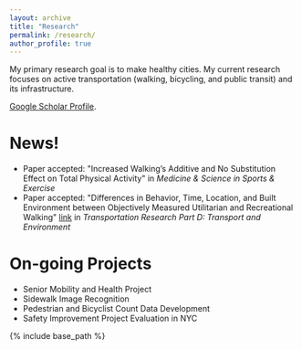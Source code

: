 ```yaml
---
layout: archive
title: "Research"
permalink: /research/
author_profile: true
---
```


My primary research goal is to make healthy cities. My current research focuses on active transportation (walking, bicycling, and public transit) and its infrastructure.

[Google Scholar Profile](https://scholar.google.com/citations?user=OgXBE_4AAAAJ&hl=en).

# News!
* Paper accepted: "Increased Walking’s Additive and No Substitution Effect on Total Physical Activity" in *Medicine & Science in Sports & Exercise*
* Paper accepted: "Differences in Behavior, Time, Location, and Built Environment between Objectively Measured Utilitarian and Recreational Walking" [link](http://www.sciencedirect.com/science/article/pii/S1361920915301826) in *Transportation Research Part D: Transport and Environment*

# On-going Projects
* Senior Mobility and Health Project
* Sidewalk Image Recognition
* Pedestrian and Bicyclist Count Data Development
* Safety Improvement Project Evaluation in NYC

{% include base_path %}

<!---
{% for post in site.research reversed %}
  {% include archive-single.html %}
{% endfor %}
-->